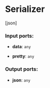 # Serializer

[json]

### Input ports:

* __data__: `any`


* __pretty__: `any`

### Output ports:

* __json__: `any`

